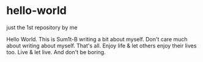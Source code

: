 # hello-world
just the 1st repository by me

Hello World. This is Sum1t-B writing a bit about myself.
Don't care much about writing about myself.
That's all.
Enjoy life & let others enjoy their lives too.
Live & let live.
And don't be boring.
